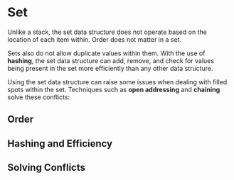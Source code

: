 # Set
Unlike a stack, the set data structure does not operate based on the location of each item within. Order does not matter in a set.

Sets also do not allow duplicate values within them. With the use of **hashing**, the set data structure can add, remove, and check for values being present in the set more efficiently than any other data structure.

Using the set data structure can raise some issues when dealing with filled spots within the set. Techniques such as **open addressing** and **chaining** solve these conflicts:

## Order

## Hashing and Efficiency

## Solving Conflicts

